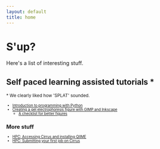 ```yaml
---
layout: default
title: home
---
```


# S'up?

Here's a list of interesting stuff.

## Self paced learning assisted tutorials \*

<small>\* We clearly liked how 'SPLAT' sounded.<small>

* [Introduction to programming with Python](\splats\python1)
* [Creating a gel electrophoresis figure with GIMP and Inkscape](\splats\figure1)
    * [A checklist for better figures](\splats\figure_checklist)

## More stuff

* [HPC: Accessing Cirrus and installing QIIME](\splats\hpc1)
* [HPC: Submitting your first job on Cirrus](\splats\hpc2)

